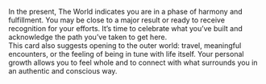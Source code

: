 In the present, The World indicates you are in a phase of harmony and fulfillment. You may be close to a major result or ready to receive recognition for your efforts. It’s time to celebrate what you’ve built and acknowledge the path you’ve taken to get here.  
This card also suggests opening to the outer world: travel, meaningful encounters, or the feeling of being in tune with life itself. Your personal growth allows you to feel whole and to connect with what surrounds you in an authentic and conscious way.
